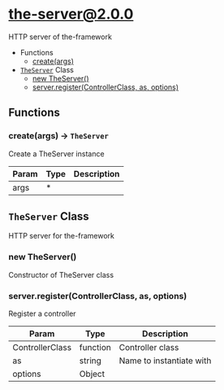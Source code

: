 # the-server@2.0.0

HTTP server of the-framework

+ Functions
  + [create(args)](#the-server-function-create)
+ [`TheServer`](#the-server-classes) Class
  + [new TheServer()](#the-server-classes-the-server-constructor)
  + [server.register(ControllerClass, as, options)](#the-server-classes-the-server-register)

## Functions

<a class='md-heading-link' name="the-server-function-create" ></a>

### create(args) -> `TheServer`

Create a TheServer instance

| Param | Type | Description |
| ----- | --- | -------- |
| args | * |  |



<a class='md-heading-link' name="the-server-classes"></a>

## `TheServer` Class

HTTP server for the-framework




<a class='md-heading-link' name="the-server-classes-the-server-constructor" ></a>

### new TheServer()

Constructor of TheServer class



<a class='md-heading-link' name="the-server-classes-the-server-register" ></a>

### server.register(ControllerClass, as, options)

Register a controller

| Param | Type | Description |
| ----- | --- | -------- |
| ControllerClass | function | Controller class |
| as | string | Name to instantiate with |
| options | Object |  |




